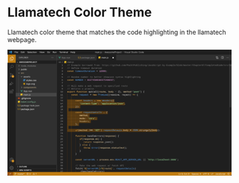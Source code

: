 # Llamatech Color Theme
Llamatech color theme that matches the code highlighting in the llamatech webpage.

![Screenshot](res/preview.png)
